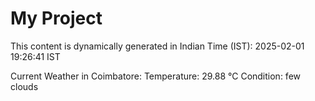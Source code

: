 # My Project

This content is dynamically generated in Indian Time (IST): 2025-02-01 19:26:41 IST


Current Weather in Coimbatore:
Temperature: 29.88 °C
Condition: few clouds
